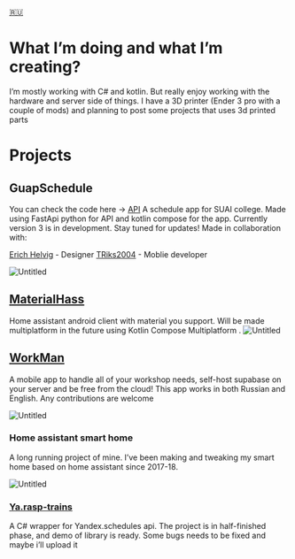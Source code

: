 [🇷🇺](README-RU.md)
# What I’m doing and what I’m creating?

I’m mostly working with C# and kotlin. But really enjoy working with the hardware and server side of things. I have a 3D printer (Ender 3 pro with a couple of mods) and planning to post some projects that uses 3d printed parts

# Projects
## GuapSchedule
You can check the code here -> [API](https://github.com/danilkis/GuapScheduleApi.git) 
A schedule app for SUAI college. Made using FastApi python for API and kotlin compose for the app. Currently version 3 is in development. Stay tuned for updates! Made in collaboration with:

[Erich Helvig](https://github.com/bulkabuka) - Designer
[TRiks2004](https://github.com/TRiks2004) - Moblie developer

![Untitled](Photos/telegram-cloud-photo-size-2-5391022188523538844-y.jpg)

## [MaterialHass](https://github.com/danilkis/MaterialHass.git)
Home assistant android client with material you support. Will be made multiplatform in the future using Kotlin Compose Multiplatform
.
![Untitled](Photos/Screenshot_20240209-140542.png)

## [WorkMan](https://github.com/danilkis/Workman.git)
A mobile app to handle all of your workshop needs, self-host supabase on your server and be free from the cloud! This app works in both Russian and English. Any contributions are welcome

![Untitled](Photos/telegram-cloud-photo-size-2-5339525066788033455-y.jpg)
### Home assistant smart home

A long running project of mine. I’ve been making and tweaking my smart home based on home assistant since 2017-18.

![Untitled](Photos/Untitled.png)

### [Ya.rasp-trains](https://github.com/danilkis/Ya.rasp-trains)

A C# wrapper for Yandex.schedules api.
The project is in half-finished phase, and demo of library is ready. Some bugs needs to be fixed and maybe i’ll upload it
